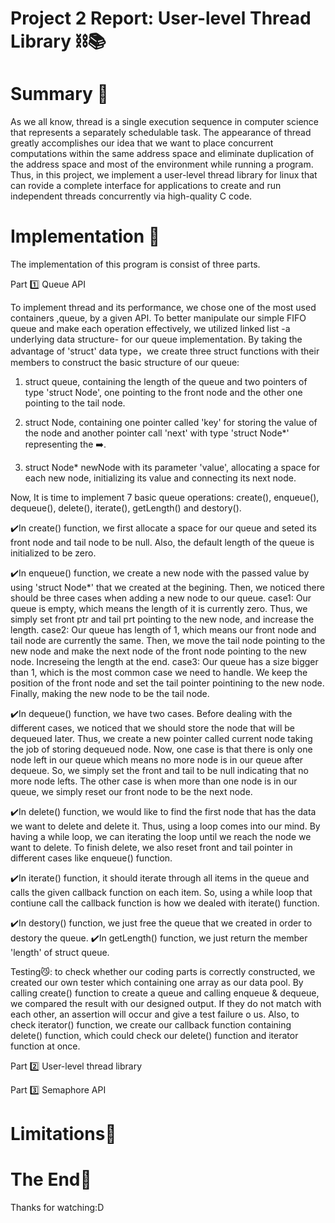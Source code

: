 # Project 2 Report: User-level Thread Library ⛓📚 

# Summary 🌟
As we all know, thread is a single execution sequence in computer science that represents 
a separately schedulable task. The appearance of thread greatly accomplishes our idea that 
we want to place concurrent computations within the same address space and eliminate 
duplication of the address space and most of the environment while running a program. Thus,
in this project, we implement a user-level thread library for linux that can rovide a 
complete interface for applications to create and run independent threads concurrently via 
high-quality C code.

# Implementation 🌟

The implementation of this program is consist of three parts.

Part 1️⃣ Queue API

To implement thread and its performance, we chose one of the most used containers ,queue, by 
a given API. To better manipulate our simple FIFO queue and make each operation effectively, 
we utilized linked list -a underlying data structure- for our queue implementation. By taking 
the advantage of 'struct' data type，we create three struct functions with their members to 
construct the basic structure of our queue:

1. struct queue, containing the length of the queue and two pointers of type 'struct Node', 
one pointing to the front node and the other one pointing to the tail node.

2. struct Node, containing one pointer called 'key' for storing the value of the node and 
another pointer call 'next' with type 'struct Node*' representing the ➡️.

3. struct Node* newNode with its parameter 'value', allocating a space for each new node, 
initializing its value and connecting its next node.

Now, It is time to implement 7 basic queue operations: create(), enqueue(), dequeue(),
delete(), iterate(), getLength() and destory().

✔️In create() function, we first allocate a space for our queue and seted its front node and 
tail node to be null. Also, the default length of the queue is initialized to be zero. 

✔️In enqueue() function, we create a new node with the passed value by using 'struct Node*' that 
we created at the begining. Then, we noticed there should be three cases when adding a new node 
to our queue. 
   case1:   Our queue is empty, which means the length of it is currently zero. Thus, we simply 
            set front ptr and tail prt pointing to the new node, and increase the length.
   case2:   Our queue has length of 1, which means our front node and tail node are currently the 
            same. Then, we move the tail node pointing to the new node and make the next node of 
            the front node pointing to the new node. Increseing the length at the end.
   case3:   Our queue has a size bigger than 1, which is the most common case we need to handle.
            We keep the position of the front node and set the tail pointer pointining to the new 
            node. Finally, making the new node to be the tail node.
      
✔️In dequeue() function, we have two cases. Before dealing with the different cases, we noticed
that we should store the node that will be dequeued later. Thus, we create a new pointer called
current node taking the job of storing dequeued node. Now, one case is that there is only one node
left in our queue which means no more node is in our queue after dequeue. So, we simply set the
front and tail to be null indicating that no more node lefts. The other case is when more than one 
node is in our queue, we simply reset our front node to be the next node. 

✔️In delete() function, we would like to find the first node that has the data we want to delete and 
delete it. Thus, using a loop comes into our mind. By having a while loop, we can iterating the loop 
until we reach the node we want to delete. To finish delete, we also reset front and tail pointer in 
different cases like enqueue() function.

✔️In iterate() function, it should iterate through all items in the queue and calls the given callback 
function on each item. So, using a while loop that contiune call the callback function is how we dealed
with iterate() function.

✔️In destory() function, we just free the queue that we created in order to destory the queue. 
✔️In getLength() function, we just return the member 'length' of struct queue.

Testing😼: to check whether our coding parts is correctly constructed, we created our own tester which 
containing one array as our data pool. By calling create() function to create a queue and calling 
enqueue & dequeue, we compared the result with our designed output. If they do not match with each 
other, an assertion will occur and give a test failure o us. Also, to check iterator() function, we
create our callback function containing delete() function, which could check our delete() function
and iterator function at once. 

Part 2️⃣ User-level thread library



Part 3️⃣ Semaphore API

# Limitations🌟
   
# The End🌟
Thanks for watching:D

                                 
